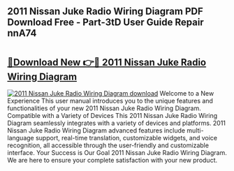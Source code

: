 ## 2011 Nissan Juke Radio Wiring Diagram PDF Download Free - Part-3tD User Guide Repair nnA74

# <h2><a href="http://dfhv52.blite.top/?on=2011+Nissan+Juke+Radio+Wiring+Diagram">🔗Download New 👉🔴 2011 Nissan Juke Radio Wiring Diagram</a></h2>

[![2011 Nissan Juke Radio Wiring Diagram download](https://i.imgur.com/lujVjoI.png)](http://dfhv52.blite.top/?on=2011+Nissan+Juke+Radio+Wiring+Diagram)
Welcome to a New Experience This user manual introduces you to the unique features and functionalities of your new 2011 Nissan Juke Radio Wiring Diagram. Compatible with a Variety of Devices This 2011 Nissan Juke Radio Wiring Diagram seamlessly integrates with a variety of devices and platforms. 2011 Nissan Juke Radio Wiring Diagram advanced features include multi-language support, real-time translation, customizable widgets, and voice recognition, all accessible through the user-friendly and customizable interface. Your Success is Our Goal 2011 Nissan Juke Radio Wiring Diagram. We are here to ensure your complete satisfaction with your new product.
